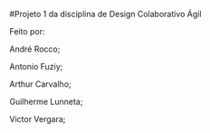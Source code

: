 #Projeto 1 da disciplina de Design Colaborativo Ágil

Feito por:

André Rocco;

Antonio Fuziy;

Arthur Carvalho;

Guilherme Lunneta;

Victor Vergara;
